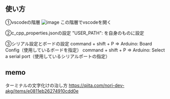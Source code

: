 ## 使い方
①vscodeの階層
![image](https://user-images.githubusercontent.com/58362633/100183144-94189f80-2f21-11eb-829a-b9a547e7d408.png)
この階層でvscodeを開く

②c_cpp_properties.jsonの設定
"USER_PATH": を自身のものに設定

③シリアル設定とボードの設定
command + shift + P => Arduino: Board Config（使用しているボードを指定）
command + shift + P => Arduino: Select a serial port（使用しているシリアルポートの指定）

## memo
ターミナルの文字化けの治し方
https://qiita.com/nori-dev-akg/items/e0811eb26274910cdd0e
